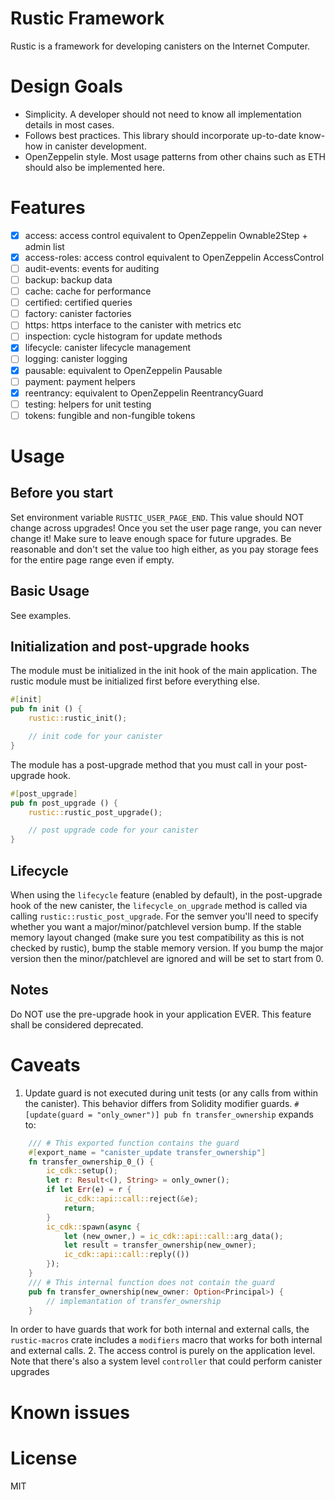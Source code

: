 # Rustic Framework
Rustic is a framework for developing canisters on the Internet Computer.

# Design Goals
- Simplicity. A developer should not need to know all implementation details in most cases.
- Follows best practices. This library should incorporate up-to-date know-how in canister development.
- OpenZeppelin style. Most usage patterns from other chains such as ETH should also be implemented here.

# Features
- [x] access: access control equivalent to OpenZeppelin Ownable2Step + admin list
- [x] access-roles: access control equivalent to OpenZeppelin AccessControl
- [ ] audit-events: events for auditing
- [ ] backup: backup data
- [ ] cache: cache for performance
- [ ] certified: certified queries
- [ ] factory: canister factories
- [ ] https: https interface to the canister with metrics etc
- [ ] inspection: cycle histogram for update methods
- [x] lifecycle: canister lifecycle management
- [ ] logging: canister logging
- [x] pausable: equivalent to OpenZeppelin Pausable
- [ ] payment: payment helpers
- [x] reentrancy: equivalent to OpenZeppelin ReentrancyGuard
- [ ] testing: helpers for unit testing
- [ ] tokens: fungible and non-fungible tokens

# Usage
## Before you start
Set environment variable `RUSTIC_USER_PAGE_END`. This value should NOT change across upgrades!
Once you set the user page range, you can never change it! Make sure to leave enough space for future upgrades. Be reasonable and don't set the value too high either, as you pay storage fees for the entire page range even if empty.

## Basic Usage
See examples.

## Initialization and post-upgrade hooks
The module must be initialized in the init hook of the main application. The rustic module must be initialized first before everything else.

```rust
#[init]
pub fn init () {
    rustic::rustic_init();

    // init code for your canister
}
```

The module has a post-upgrade method that you must call in your post-upgrade hook.
```rust
#[post_upgrade]
pub fn post_upgrade () {
    rustic::rustic_post_upgrade();

    // post upgrade code for your canister
}
```

## Lifecycle
When using the `lifecycle` feature (enabled by default), in the post-upgrade hook of the new canister, the `lifecycle_on_upgrade` method is called via calling `rustic::rustic_post_upgrade`. For the semver you'll need to specify whether you want a major/minor/patchlevel version bump. If the stable memory layout changed (make sure you test compatibility as this is not checked by rustic), bump the stable memory version. If you bump the major version then the minor/patchlevel are ignored and will be set to start from 0. 

## Notes
Do NOT use the pre-upgrade hook in your application EVER. This feature shall be considered deprecated.

# Caveats
1. Update guard is not executed during unit tests (or any calls from within the canister). This behavior differs from Solidity modifier guards.
`#[update(guard = "only_owner")] pub fn transfer_ownership` expands to:
```rust
    /// # This exported function contains the guard
    #[export_name = "canister_update transfer_ownership"]
    fn transfer_ownership_0_() {
        ic_cdk::setup();
        let r: Result<(), String> = only_owner();
        if let Err(e) = r {
            ic_cdk::api::call::reject(&e);
            return;
        }
        ic_cdk::spawn(async {
            let (new_owner,) = ic_cdk::api::call::arg_data();
            let result = transfer_ownership(new_owner);
            ic_cdk::api::call::reply(())
        });
    }
    /// # This internal function does not contain the guard
    pub fn transfer_ownership(new_owner: Option<Principal>) {
        // implemantation of transfer_ownership
    }
```
In order to have guards that work for both internal and external calls, the `rustic-macros` crate includes a `modifiers` macro that works for both internal and external calls.
2. The access control is purely on the application level. Note that there's also a system level `controller` that could perform canister upgrades 

# Known issues

# License
MIT
